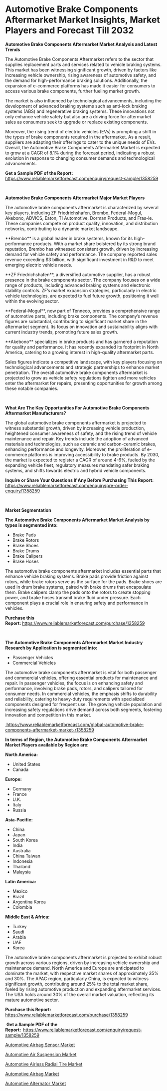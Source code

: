 <p><h1>Automotive Brake Components Aftermarket Market Insights, Market Players and Forecast Till 2032</h1></p><p><strong>Automotive Brake Components Aftermarket Market Analysis and Latest Trends</strong></p>
<p><p>The Automotive Brake Components Aftermarket refers to the sector that supplies replacement parts and services related to vehicle braking systems. This market has been witnessing significant growth, driven by factors like increasing vehicle ownership, rising awareness of automotive safety, and the demand for high-performance braking solutions. Additionally, the expansion of e-commerce platforms has made it easier for consumers to access various brake components, further fueling market growth.</p><p>The market is also influenced by technological advancements, including the development of advanced braking systems such as anti-lock braking systems (ABS) and regenerative braking systems. These innovations not only enhance vehicle safety but also are a driving force for aftermarket sales as consumers seek to upgrade or replace existing components.</p><p>Moreover, the rising trend of electric vehicles (EVs) is prompting a shift in the types of brake components required in the aftermarket. As a result, suppliers are adapting their offerings to cater to the unique needs of EVs. Overall, the Automotive Brake Components Aftermarket Market is expected to grow at a CAGR of 8.1% during the forecast period, indicating a robust evolution in response to changing consumer demands and technological advancements.</p></p>
<p><strong>Get a Sample PDF of the Report:&nbsp;</strong> <a href="https://www.reliablemarketforecast.com/enquiry/request-sample/1358259?utm_campaign=1134&utm_medium=2&utm_source=Github&utm_content=ia&utm_term=30032025&utm_id=automotive-brake-components-aftermarket">https://www.reliablemarketforecast.com/enquiry/request-sample/1358259</a></p>
<p>&nbsp;</p>
<p><strong>Automotive Brake Components Aftermarket Major Market Players</strong></p>
<p><p>The automotive brake components aftermarket is characterized by several key players, including ZF Friedrichshafen, Brembo, Federal-Mogul, Akebono, ADVICS, Eaton, TI Automotive, Dorman Products, and Fras-le. These companies compete on product quality, innovation, and distribution networks, contributing to a dynamic market landscape.</p><p>**Brembo** is a global leader in brake systems, known for its high-performance products. With a market share bolstered by its strong brand reputation, Brembo has witnessed consistent growth, driven by increasing demand for vehicle safety and performance. The company reported sales revenue exceeding $3 billion, with significant investment in R&D to meet emerging electric vehicle needs.</p><p>**ZF Friedrichshafen**, a diversified automotive supplier, has a robust presence in the brake components sector. The company focuses on a wide range of products, including advanced braking systems and electronic stability controls. ZF’s market expansion strategies, particularly in electric vehicle technologies, are expected to fuel future growth, positioning it well within the evolving sector.</p><p>**Federal-Mogul**, now part of Tenneco, provides a comprehensive range of automotive parts, including brake components. The company’s revenue figures are substantial, contributing to significant market share in the aftermarket segment. Its focus on innovation and sustainability aligns with current industry trends, promoting future sales growth.</p><p>**Akebono** specializes in brake products and has garnered a reputation for quality and performance. It has recently expanded its footprint in North America, catering to a growing interest in high-quality aftermarket parts. </p><p>Sales figures indicate a competitive landscape, with key players focusing on technological advancements and strategic partnerships to enhance market penetration. The overall automotive brake components aftermarket is projected to grow as vehicle safety regulations tighten and more vehicles enter the aftermarket for repairs, presenting opportunities for growth among these notable companies.</p></p>
<p>&nbsp;</p>
<p><strong>What Are The Key Opportunities For Automotive Brake Components Aftermarket Manufacturers?</strong></p>
<p><p>The global automotive brake components aftermarket is projected to witness substantial growth, driven by increasing vehicle production, heightened consumer awareness of safety, and the rising trend of vehicle maintenance and repair. Key trends include the adoption of advanced materials and technologies, such as ceramic and carbon-ceramic brakes, enhancing performance and longevity. Moreover, the proliferation of e-commerce platforms is improving accessibility to brake products. By 2030, the market is expected to register a CAGR of around 4-6%, fueled by the expanding vehicle fleet, regulatory measures mandating safer braking systems, and shifts towards electric and hybrid vehicle components.</p></p>
<p><strong>Inquire or Share Your Questions If Any Before Purchasing This Report:</strong> <a href="https://www.reliablemarketforecast.com/enquiry/pre-order-enquiry/1358259?utm_campaign=1134&utm_medium=2&utm_source=Github&utm_content=ia&utm_term=30032025&utm_id=automotive-brake-components-aftermarket">https://www.reliablemarketforecast.com/enquiry/pre-order-enquiry/1358259</a></p>
<p>&nbsp;</p>
<p><strong>Market Segmentation</strong></p>
<p><strong>The Automotive Brake Components Aftermarket Market Analysis by types is segmented into:</strong></p>
<p><ul><li>Brake Pads</li><li>Brake Rotors</li><li>Brake Shoes</li><li>Brake Drums</li><li>Brake Calipers</li><li>Brake Hoses</li></ul></p>
<p><p>The automotive brake components aftermarket includes essential parts that enhance vehicle braking systems. Brake pads provide friction against rotors, while brake rotors serve as the surface for the pads. Brake shoes are used in drum brake systems, paired with brake drums that encapsulate them. Brake calipers clamp the pads onto the rotors to create stopping power, and brake hoses transmit brake fluid under pressure. Each component plays a crucial role in ensuring safety and performance in vehicles.</p></p>
<p><strong>Purchase this Report:&nbsp;</strong><a href="https://www.reliablemarketforecast.com/purchase/1358259?utm_campaign=1134&utm_medium=2&utm_source=Github&utm_content=ia&utm_term=30032025&utm_id=automotive-brake-components-aftermarket">https://www.reliablemarketforecast.com/purchase/1358259</a></p>
<p>&nbsp;</p>
<p><strong>The Automotive Brake Components Aftermarket Market Industry Research by Application is segmented into:</strong></p>
<p><ul><li>Passenger Vehicles</li><li>Commercial Vehicles</li></ul></p>
<p><p>The automotive brake components aftermarket is vital for both passenger and commercial vehicles, offering essential products for maintenance and repair. In passenger vehicles, the focus is on enhancing safety and performance, involving brake pads, rotors, and calipers tailored for consumer needs. In commercial vehicles, the emphasis shifts to durability and reliability, catering to heavy-duty requirements with specialized components designed for frequent use. The growing vehicle population and increasing safety regulations drive demand across both segments, fostering innovation and competition in this market.</p></p>
<p><a href="https://www.reliablemarketforecast.com/global-automotive-brake-components-aftermarket-market-r1358259?utm_campaign=1134&utm_medium=2&utm_source=Github&utm_content=ia&utm_term=30032025&utm_id=automotive-brake-components-aftermarket">&nbsp;https://www.reliablemarketforecast.com/global-automotive-brake-components-aftermarket-market-r1358259</a></p>
<p><strong>In terms of Region, the Automotive Brake Components Aftermarket Market Players available by Region are:</strong></p>
<p>
    <p> <strong> North America: </strong>
        <ul>
            <li>United States</li>
            <li>Canada</li>
        </ul>
        </p> 
    <p> <strong> Europe: </strong>
        <ul>
            <li>Germany</li>
            <li>France</li>
            <li>U.K.</li>
            <li>Italy</li>
            <li>Russia</li>
        </ul>
        </p> 
    <p> <strong> Asia-Pacific: </strong>
        <ul>
            <li>China</li>
            <li>Japan</li>
            <li>South Korea</li>
            <li>India</li>
            <li>Australia</li>
            <li>China Taiwan</li>
            <li>Indonesia</li>
            <li>Thailand</li>
            <li>Malaysia</li>
        </ul>
        </p> 
    <p> <strong> Latin America: </strong>
        <ul>
            <li>Mexico</li>
            <li>Brazil</li>
            <li>Argentina Korea</li>
            <li>Colombia</li>
        </ul>
        </p> 
    <p> <strong> Middle East & Africa: </strong>
        <ul>
            <li>Turkey</li>
            <li>Saudi</li>
            <li>Arabia</li>
            <li>UAE</li>
            <li>Korea</li>
        </ul>
    </p>
    </p>
<p><p>The automotive brake components aftermarket is projected to exhibit robust growth across various regions, driven by increasing vehicle ownership and maintenance demand. North America and Europe are anticipated to dominate the market, with respective market shares of approximately 35% and 30%. The APAC region, particularly China, is expected to witness significant growth, contributing around 25% to the total market share, fueled by rising automotive production and expanding aftermarket services. The USA holds around 30% of the overall market valuation, reflecting its mature automotive sector.</p></p>
<p><strong>Purchase this Report: </strong><a href="https://www.reliablemarketforecast.com/purchase/1358259?utm_campaign=1134&utm_medium=2&utm_source=Github&utm_content=ia&utm_term=30032025&utm_id=automotive-brake-components-aftermarket">https://www.reliablemarketforecast.com/purchase/1358259</a></p>
<p>&nbsp;<strong>Get a Sample PDF of the Report:&nbsp;&nbsp;</strong><a href="https://www.reliablemarketforecast.com/enquiry/request-sample/1358259?utm_campaign=1134&utm_medium=2&utm_source=Github&utm_content=ia&utm_term=30032025&utm_id=automotive-brake-components-aftermarket">https://www.reliablemarketforecast.com/enquiry/request-sample/1358259</a></p>
<p><strong></strong></p>
<p><p><a href="https://github.com/donnypolan/Market-Research-Report-List-1/blob/main/automotive-airbag-sensor-market.md?utm_campaign=1134&utm_medium=2&utm_source=Github&utm_content=ia&utm_term=30032025&utm_id=automotive-brake-components-aftermarket">Automotive Airbag Sensor Market</a></p><p><a href="https://github.com/ujanoandryvw/Market-Research-Report-List-1/blob/main/automotive-air-suspension-market.md?utm_campaign=1134&utm_medium=2&utm_source=Github&utm_content=ia&utm_term=30032025&utm_id=automotive-brake-components-aftermarket">Automotive Air Suspension Market</a></p><p><a href="https://github.com/buluckcapps2/Market-Research-Report-List-1/blob/main/automotive-airless-radial-tire-market.md?utm_campaign=1134&utm_medium=2&utm_source=Github&utm_content=ia&utm_term=30032025&utm_id=automotive-brake-components-aftermarket">Automotive Airless Radial Tire Market</a></p><p><a href="https://github.com/zemonarutaep/Market-Research-Report-List-1/blob/main/automotive-airbag-market.md?utm_campaign=1134&utm_medium=2&utm_source=Github&utm_content=ia&utm_term=30032025&utm_id=automotive-brake-components-aftermarket">Automotive Airbag Market</a></p><p><a href="https://github.com/floengsubb/Market-Research-Report-List-1/blob/main/automotive-alternator-market.md?utm_campaign=1134&utm_medium=2&utm_source=Github&utm_content=ia&utm_term=30032025&utm_id=automotive-brake-components-aftermarket">Automotive Alternator Market</a></p></p>